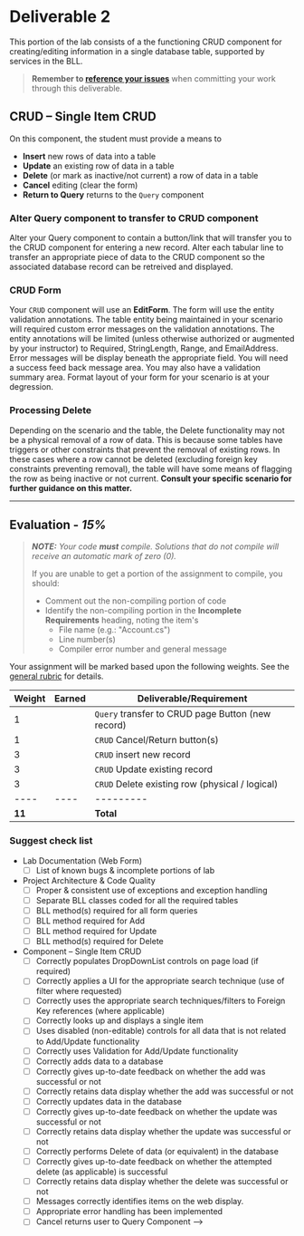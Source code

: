 # Deliverable 2

This portion of the lab consists of a the functioning CRUD component for creating/editing information in a single database table, supported by services in the BLL.

> **Remember to [reference your issues](./ReadMe.md)** when committing your work through this deliverable.

## CRUD – Single Item CRUD

On this component, the student must provide a means to

* **Insert** new rows of data into a table
* **Update** an existing row of data in a table
* **Delete** (or mark as inactive/not current) a row of data in a table
* **Cancel** editing (clear the form)
* **Return to Query** returns to the `Query` component

### Alter Query component to transfer to CRUD component

Alter your Query component to contain a button/link that will transfer you to the CRUD component for entering a new record. Alter each tabular line to transfer an appropriate piece of data to the CRUD component so the associated database record can be retreived and displayed.
<!-- 
### Handling Foreign Keys With Large Data Sets

For many of the scenarios, foreign key information will have to be handled in a search/filter manner. The reason for this is because there are far too many rows of data to put in a single drop-down control. For example, with thousands of *Students* in the database, it is impractical to fill a drop-down and expect a user to find the student they wish to edit. In these situations, a two-step selection process makes the form more manageable by the user. **Consult your specific scenario for further guidance on this matter.** -->

### CRUD Form

Your `CRUD` component will use an **EditForm**. The form will use the entity validation annotations. The table entity being maintained in your scenario will required custom error messages on the validation annotations. The entity annotations will be limited (unless otherwise authorized or augmented by your instructor) to Required, StringLength, Range, and EmailAddress. Error messages will be display beneath the appropriate field. You will need a success feed back message area. You may also have a validation summary area. Format layout of your form for your scenario is at your degression. 


### Processing Delete

Depending on the scenario and the table, the Delete functionality may not be a physical removal of a row of data. This is because some tables have triggers or other constraints that prevent the removal of existing rows. In these cases where a row cannot be deleted (excluding foreign key constraints preventing removal), the table will have some means of flagging the row as being inactive or not current. **Consult your specific scenario for further guidance on this matter.**

----

## Evaluation - *15%* 

> ***NOTE:** Your code **must** compile. Solutions that do not compile will receive an automatic mark of zero (0).*
>
> If you are unable to get a portion of the assignment to compile, you should:
>
> - Comment out the non-compiling portion of code
> - Identify the non-compiling portion in the **Incomplete Requirements** heading, noting the item's
>   - File name (e.g.: "Account.cs")
>   - Line number(s)
>   - Compiler error number and general message

Your assignment will be marked based upon the following weights. See the [general rubric](./ReadMe.md#generalized-marking-rubric) for details.

| Weight | Earned | Deliverable/Requirement |
| ---- | --------- | -----------------|
| 1 |     | `Query` transfer to CRUD page Button (new record) |
| 1 |     | `CRUD` Cancel/Return button(s)|
| 3 |     | `CRUD` insert new record |
| 3 |     | `CRUD` Update existing record |
| 3 |     | `CRUD` Delete existing row (physical / logical) |
| ---- | ---- | --------- |
| **11** |    | **Total** |

### Suggest check list

* Lab Documentation (Web Form)
  - [ ] List of known bugs & incomplete portions of lab
* Project Architecture & Code Quality
  - [ ] Proper & consistent use of exceptions and exception handling
  - [ ] Separate BLL classes coded for all the required tables
  - [ ] BLL method(s) required for all form queries
  - [ ] BLL method required for Add
  - [ ] BLL method required for Update
  - [ ] BLL method(s) required for Delete
* Component – Single Item CRUD
  - [ ] Correctly populates DropDownList controls on page load (if required)
  - [ ] Correctly applies a UI for the appropriate search technique (use of filter where requested)
  - [ ] Correctly uses the appropriate search techniques/filters to Foreign Key references (where applicable)
  - [ ] Correctly looks up and displays a single item
  - [ ] Uses disabled (non-editable) controls for all data that is not related to Add/Update functionality
  - [ ] Correctly uses Validation for Add/Update functionality
  - [ ] Correctly adds data to a database
  - [ ] Correctly gives up-to-date feedback on whether the add was successful or not
  - [ ] Correctly retains data display whether the add was successful or not
  - [ ] Correctly updates data in the database
  - [ ] Correctly gives up-to-date feedback on whether the update was successful or not
  - [ ] Correctly retains data display whether the update was successful or not
  - [ ] Correctly performs Delete of data (or equivalent) in the database
  - [ ] Correctly gives up-to-date feedback on whether the attempted delete (as applicable) is successful
  - [ ] Correctly retains data display whether the delete was successful or not
  - [ ] Messages correctly identifies items on the web display.
  - [ ] Appropriate error handling has been implemented
  - [ ] Cancel returns user to Query Component
-->
